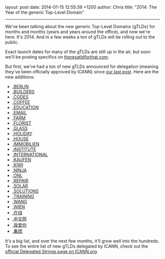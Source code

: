layout: post
date: 2014-01-15 12:55:39 +1200
author: Chris
title: "2014: The Year of the generic Top-Level Domain"

----

We've been talking about the new generic Top-Level Domains (gTLDs) for months and months (years and years around the office), and now we're here. It's 2014\. And in a few weeks a ton of gTLDs will be rolling out to the public.

Exact launch dates for many of the gTLDs are still up in the air, but soon we'll be posting specifics on [theresatldforthat.com](https://iwantmyname.com/domains/new-gtld-domain-extensions).

But first, we've had a ton of new gTLDs announced for delegation (meaning they've been officially approved by ICANN) since [our last post](https://iwantmyname.com/blog/2013/12/the-next-batch-of-gtlds-are-here-including-careers-photos-and-shoes.html). Here are the new additions:

<!-- more -->

+ [.BERLIN](https://iwantmyname.com/domains/dot-berlin)
+ [.BUILDERS](https://iwantmyname.com/domains/dot-builders)
+ [.CODES](https://iwantmyname.com/domains/dot-codes)
+ [.COFFEE](https://iwantmyname.com/domains/dot-coffee)
+ [.EDUCATION](https://iwantmyname.com/domains/dot-education)
+ [.EMAIL](https://iwantmyname.com/domains/dot-email)
+ [.FARM](https://iwantmyname.com/domains/dot-farm)
+ [.FLORIST](https://iwantmyname.com/domains/dot-florist)
+ [.GLASS](https://iwantmyname.com/domains/dot-glass)
+ [.HOLIDAY](https://iwantmyname.com/domains/dot-holiday)
+ [.HOUSE](https://iwantmyname.com/domains/dot-house)
+ [.IMMOBILIEN](https://iwantmyname.com/domains/dot-immobilien)
+ [.INSTITUTE](https://iwantmyname.com/domains/dot-institute)
+ [.INTERNATIONAL](https://iwantmyname.com/domains/dot-international)
+ [.KAUFEN](https://iwantmyname.com/domains/dot-kaufen)
+ [.KIWI](https://iwantmyname.com/domains/dot-kiwi)
+ [.NINJA](https://iwantmyname.com/domains/dot-ninja)
+ [.ONL](https://iwantmyname.com/domains/dot-onl)
+ [.REPAIR](https://iwantmyname.com/domains/dot-repair)
+ [.SOLAR](https://iwantmyname.com/domains/dot-solar)
+ [.SOLUTIONS](https://iwantmyname.com/domains/dot-solutions)
+ [.TRAINING](https://iwantmyname.com/domains/dot-training)
+ [.WANG](https://iwantmyname.com/domains/dot-wang)
+ [.WIEN](https://iwantmyname.com/domains/dot-wien)
+ [.在线](https://iwantmyname.com/domains/dot-在线)
+ [.中文网](https://iwantmyname.com/domains/dot-中文网)
+ [.我爱你](https://iwantmyname.com/domains/dot-我爱你)
+ [.集团](https://iwantmyname.com/domains/dot-集团)

It's a big list, and over the next few months, it'll grow well into the hundreds. To see the entire list of new gTLDs delegated by ICANN, check out the [official Delegated Strings page on ICANN.org](http://newgtlds.icann.org/en/program-status/delegated-strings).
